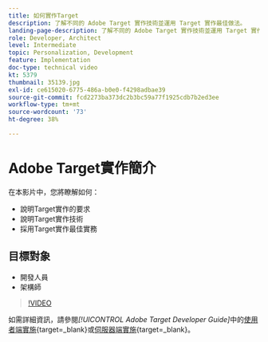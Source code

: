 ```yaml
---
title: 如何實作Target
description: 了解不同的 Adobe Target 實作技術並運用 Target 實作最佳做法。
landing-page-description: 了解不同的 Adobe Target 實作技術並運用 Target 實作最佳做法。
role: Developer, Architect
level: Intermediate
topic: Personalization, Development
feature: Implementation
doc-type: technical video
kt: 5379
thumbnail: 35139.jpg
exl-id: ce615020-6775-486a-b0e0-f4298adbae39
source-git-commit: fcd2273ba373dc2b3bc59a77f1925cdb7b2ed3ee
workflow-type: tm+mt
source-wordcount: '73'
ht-degree: 38%

---
```


# Adobe Target實作簡介

在本影片中，您將瞭解如何：

* 說明Target實作的要求
* 說明Target實作技術
* 採用Target實作最佳實務

## 目標對象

* 開發人員
* 架構師

>[!VIDEO](https://video.tv.adobe.com/v/35139/?quality=12)

如需詳細資訊，請參閱&#x200B;*[!UICONTROL Adobe Target Developer Guide]*&#x200B;中的[使用者端實施](https://experienceleague.adobe.com/docs/target-dev/developer/client-side/overview.html){target=_blank}或[伺服器端實施](https://experienceleague.adobe.com/docs/target-dev/developer/server-side/server-side-overview.html){target=_blank}。

